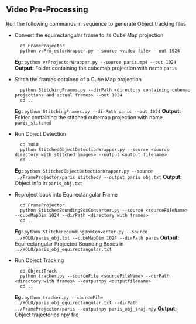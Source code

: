 ## Video Pre-Processing

Run the following commands in sequence to generate Object tracking files

- Convert the equirectangular frame to its Cube Map projection

		cd FrameProjector 
		python vrProjectorWrapper.py --source <video file> --out 1024

	**Eg:** `python vrProjectorWrapper.py --source paris.mp4 --out 1024`
	**Output:** Folder containing the cubemap projection with name `paris`

- Stitch the frames obtained of a Cube Map projection

		python StitchingFrames.py --dirPath <directory containing cubemap projections and actual frames> --out 1024
		cd ..

	**Eg:** `python StitchingFrames.py --dirPath paris --out 1024`
	**Output:** Folder containing the stitched cubemap projection with name `paris_stitched`

- Run Object Detection

		cd YOLO
		python StitchedObjectDetectionWrapper.py --source <source directory with stitched images> --output <output filename>
		cd ..

	**Eg:** `python StitchedObjectDetectionWrapper.py --source ../FrameProjector/paris_stitched/ --output paris_obj.txt`
	**Output:** Object info in `paris_obj.txt`

- Reproject back into Equirectangular Frame

		cd FrameProjector
		python StitchedBoundingBoxConverter.py --source <sourceFileName> --cubeMapDim 1024 --dirPath <directory with frames>
		cd ..

	**Eg:** `python StitchedBoundingBoxConverter.py --source ../YOLO/paris_obj.txt --cubeMapDim 1024 --dirPath paris`
	**Output:** Equirectangular Projected Bounding Boxes in `../YOLO/paris_obj_equirectangular.txt`

- Run Object Tracking

		cd ObjectTrack
		python tracker.py --sourceFile <sourceFileName> --dirPath <directory with frames> --outputnpy <outputfilename>
		cd ..

	**Eg:** `python tracker.py --sourceFile ../YOLO/paris_obj_equirectangular.txt --dirPath ../FrameProjector/paris --outputnpy paris_obj_traj.npy`
	**Output:** Object trajectories npy file
 
